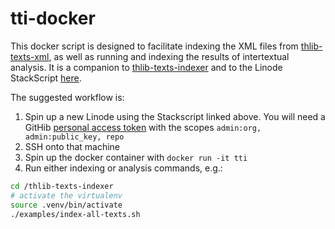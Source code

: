 # tti-docker

This docker script is designed to facilitate indexing the XML files from [thlib-texts-xml](https://github.com/thl/thlib-texts-xml),
as well as running and indexing the results of intertextual analysis. It is a companion to [thlib-texts-indexer](https://github.com/thl/thlib-texts-indexer)
and to the Linode StackScript [here](https://cloud.linode.com/stackscripts/863226).

The suggested workflow is:
1) Spin up a new Linode using the Stackscript linked above. You will need a GitHib [personal access token](https://docs.github.com/en/github/authenticating-to-github/keeping-your-account-and-data-secure/creating-a-personal-access-token) with the scopes `admin:org, admin:public_key, repo`
2) SSH onto that machine
3) Spin up the docker container with `docker run -it tti`
4) Run either indexing or analysis commands, e.g.:
```bash
cd /thlib-texts-indexer
# activate the virtualenv
source .venv/bin/activate
./examples/index-all-texts.sh
```
